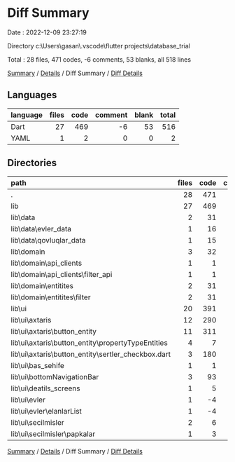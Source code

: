 # Diff Summary

Date : 2022-12-09 23:27:19

Directory c:\\Users\\gasan\\.vscode\\flutter projects\\database_trial

Total : 28 files,  471 codes, -6 comments, 53 blanks, all 518 lines

[Summary](results.md) / [Details](details.md) / Diff Summary / [Diff Details](diff-details.md)

## Languages
| language | files | code | comment | blank | total |
| :--- | ---: | ---: | ---: | ---: | ---: |
| Dart | 27 | 469 | -6 | 53 | 516 |
| YAML | 1 | 2 | 0 | 0 | 2 |

## Directories
| path | files | code | comment | blank | total |
| :--- | ---: | ---: | ---: | ---: | ---: |
| . | 28 | 471 | -6 | 53 | 518 |
| lib | 27 | 469 | -6 | 53 | 516 |
| lib\\data | 2 | 31 | -46 | 4 | -11 |
| lib\\data\\evler_data | 1 | 16 | 0 | 3 | 19 |
| lib\\data\\qovluqlar_data | 1 | 15 | -46 | 1 | -30 |
| lib\\domain | 3 | 32 | -7 | -2 | 23 |
| lib\\domain\\api_clients | 1 | 1 | 3 | -1 | 3 |
| lib\\domain\\api_clients\\filter_api | 1 | 1 | 3 | -1 | 3 |
| lib\\domain\\entitites | 2 | 31 | -10 | -1 | 20 |
| lib\\domain\\entitites\\filter | 2 | 31 | -10 | -1 | 20 |
| lib\\ui | 20 | 391 | 47 | 48 | 486 |
| lib\\ui\\axtaris | 12 | 290 | 36 | 32 | 358 |
| lib\\ui\\axtaris\\button_entity | 11 | 311 | 11 | 32 | 354 |
| lib\\ui\\axtaris\\button_entity\\propertyTypeEntities | 4 | 7 | 0 | -1 | 6 |
| lib\\ui\\axtaris\\button_entity\\sertler_checkbox.dart | 3 | 180 | 4 | 18 | 202 |
| lib\\ui\\bas_sehife | 1 | 1 | 5 | 1 | 7 |
| lib\\ui\\bottomNavigationBar | 3 | 93 | 3 | 10 | 106 |
| lib\\ui\\deatils_screens | 1 | 5 | 0 | 1 | 6 |
| lib\\ui\\evler | 1 | -4 | 3 | 2 | 1 |
| lib\\ui\\evler\\elanlarList | 1 | -4 | 3 | 2 | 1 |
| lib\\ui\\secilmisler | 2 | 6 | 0 | 2 | 8 |
| lib\\ui\\secilmisler\\papkalar | 1 | 3 | 0 | 1 | 4 |

[Summary](results.md) / [Details](details.md) / Diff Summary / [Diff Details](diff-details.md)